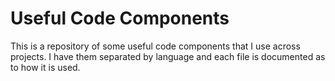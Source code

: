 Useful Code Components
======================

This is a repository of some useful code components that I use across projects.
I have them separated by language and each file is documented as to how
it is used.
